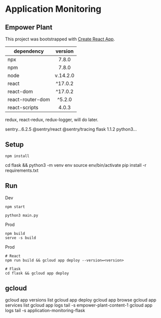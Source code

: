 # Application Monitoring
## Empower Plant

This project was bootstrapped with [Create React App](https://github.com/facebook/create-react-app).

| dependency    | version
| ------------- |:-------------:|
| npx | 7.8.0 |
| npm | 7.8.0 |
| node | v.14.2.0 |
| react | ^17.0.2 |
| react-dom | ^17.0.2 |
| react-router-dom | ^5.2.0 |
| react-scripts | 4.0.3 |

redux, react-redux, redux-logger, will do later.

sentry...6.2.5 @sentry/react @sentry/tracing
flask 1.1.2
python3...

## Setup
```
npm install
```

cd flask && python3 -m venv env
source env/bin/activate
pip install -r requirements.txt

## Run
Dev
```
npm start
```

```
python3 main.py
```

Prod
```
npm build
serve -s build
```

Prod
```
# React
npm run build && gcloud app deploy --version=<version>

# Flask
cd flask && gcloud app deploy
```


## gcloud
gcloud app versions list
gcloud app deploy
gcloud app browse
gcloud app services list
gcloud app logs tail -s empower-plant-content-1
gcloud app logs tail -s application-monitoring-flask
